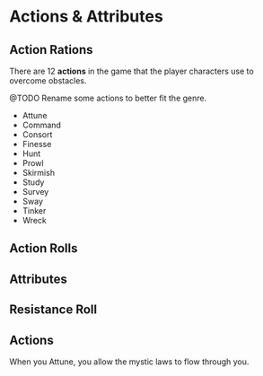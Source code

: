 # Actions & Attributes

## Action Rations

There are 12 **actions** in the game that the player characters use to overcome obstacles.

@TODO Rename some actions to better fit the genre.

* Attune
* Command
* Consort
* Finesse
* Hunt
* Prowl
* Skirmish
* Study
* Survey
* Sway
* Tinker
* Wreck

## Action Rolls

## Attributes

## Resistance Roll

## Actions

When you <span class="game-term">Attune</span>, you allow the mystic laws to flow through you.
